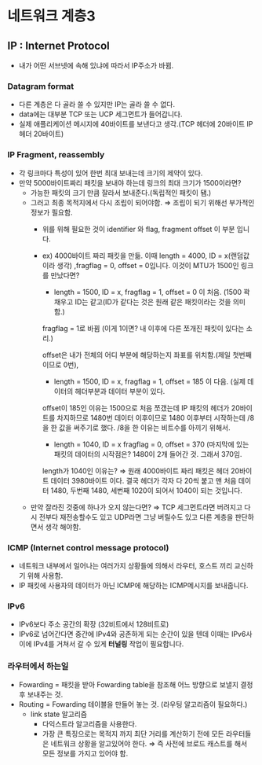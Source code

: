 # 네트워크 계층3

## IP : Internet Protocol

- 내가 어떤 서브넷에 속해 있냐에 따라서 IP주소가 바뀜.

### Datagram format

- 다른 계층은 다 골라 쓸 수 있지만 IP는 골라 쓸 수 없다.
- data에는 대부분 TCP 또는 UCP 세그먼트가 들어갑니다.
- 실제 애플리케이션 메시지에 40바이트를 보낸다고 생각.(TCP 헤더에 20바이트 IP 헤더 20바이트)

### IP Fragment, reassembly

- 각 링크마다 특성이 있어 한번 최대 보내는데 크기의 제약이 있다.
- 만약 5000바이트짜리 패킷을 보내야 하는데 링크의 최대 크기가 1500이라면?
    - 가능한 패킷의 크기 만큼 잘라서 보내준다.(독립적인 패킷이 됌.)
    - 그러고 최종 목적지에서 다시 조립이 되어야함. ⇒ 조립이 되기 위해선 부가적인 정보가 필요함.
        - 위를 위해 필요한 것이 identifier 와 flag, fragment offset 이 부분 입니다.
        - ex) 4000바이트 짜리 패킷을 만듦. 이때 length = 4000, ID = x(랜덤값이라 생각) ,fragflag = 0, offset = 0입니다. 이것이 MTU가 1500인 링크를 만났다면?
            - length = 1500, ID = x, fragflag = 1, offset = 0 이 처음. (1500 꽉 채우고 ID는 같고(ID가 같다는 것은 원래 같은 패킷이라는 것을 의미함.)
             
            fragflag = 1로 바뀜 (이게 1이면? 내 이후에 다른 쪼개진 패킷이 있다는 소리.)
            
            offset은 내가 전체의 어디 부분에 해당하는지 좌표를 위치함.(제일 첫번째이므로 0번),
            - length = 1500, ID = x, fragflag = 1, offset = 185 이 다음. (실제 데이터의 헤더부분과 데이터 부분이 있다.
            
            offset이 185인 이유는 1500으로 처음 쪼갰는데 IP 패킷의 헤더가 20바이트를 차지하므로 1480번 데이터 이후이므로 1480 이후부터 시작하는데 /8 을 한 값을 써주기로 했다. /8을 한 이유는 비트수를 아끼기 위해서.
            - length = 1040, ID = x fragflag = 0, offset = 370 (마지막에 있는 패킷의 데이터의 시작점은? 1480이 2개 들어간 것. 그래서 370임.
            
            length가 1040인 이유는? ⇒ 원래 4000바이트 짜리 패킷은 헤더 20바이트 데이터 3980바이트 이다. 결국 헤더가 각자 다 20씩 붙고 맨 처음 데이터 1480, 두번째 1480, 세번째 1020이 되어서 1040이 되는 것입니다.
    - 만약 잘라진 것중에 하나가 오지 않는다면? ⇒ TCP 세그먼트라면 버려지고 다시 전부다 재전송할수도 있고 UDP라면 그냥 버릴수도 있고 다른 계층을 판단하면서 생각 해야함.

### ICMP (Internet control message protocol)

- 네트워크 내부에서 일어나는 여러가지 상황들에 의해서 라우터, 호스트 끼리 교신하기 위해 사용함.
- IP 패킷에 사용자의 데이터가 아닌 ICMP에 해당하는  ICMP메시지를 보내줍니다.

### IPv6

- IPv6보다 주소 공간의 확장 (32비트에서 128비트로)
- IPv6로 넘어간다면 중간에 IPv4와 공존하게 되는 순간이 있을 텐데 이때는 IPv6사이에 IPv4를 거쳐서 갈 수 있게 **터널링** 작업이 필요합니다.

### 라우터에서 하는일

- Fowarding = 패킷을 받아 Fowarding table을 참조해 어느 방향으로 보낼지 결정 후 보내주는 것.
- Routing = Fowarding 테이블을 만들어 놓는 것. (라우팅 알고리즘이 필요하다.)
    - link state 알고리즘
        - 다익스트라 알고리즘을 사용한다.
        - 가장 큰 특징으로는 목적지 까지 최단 거리를 계산하기 전에 모든 라우터들은 네트워크 상황을 알고있어야 한다. ⇒ 즉 사전에 브로드 캐스트를 해서 모든 정보를 가지고 있어야 함.